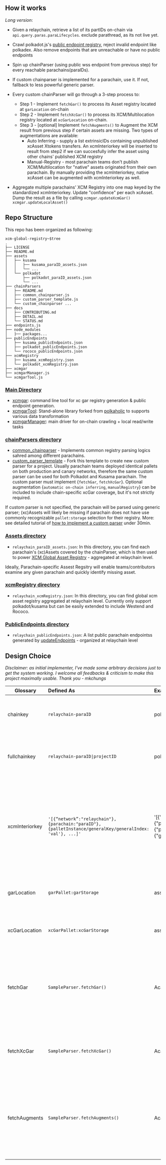 ## How it works
*Long version*:
* Given a relaychain, retrieve a list of its partIDs on-chain via `api.query.paras.paraLifecycles`. exclude parathread, as its not live yet.

* Crawl polkadot.js's [public endpoint registry](https://github.com/polkadot-js/apps/blob/master/packages/apps-config/src/endpoints/), reject invalid endpoint like polkadex. Also remove endpoints that are unreachable or have no public endpoints
* Spin up chainParser (using public wss endpoint from previous step) for every reachable parachains(paraIDs).
* If custom chainparser is implemented for a parachain, use it. If not, fallback to less powerful generic parser.
* Every custom chainParser will go through a 3-step process to:
  * Step 1 - Implement `fetchGar()` to process its Asset registry located at `garLocation` on-chain    
  * Step 2 - Implement `fetchXcGar()` to process its XCM/Multilocation registry located at `xcGarLocation` on-chain.
  * Step 3 - [optional] Implement `fetchAugments()` to Augment the XCM result from previous step if certain assets are missing. Two types of augmentations are available:
      * Auto Inferring - supply a list extrinsicIDs containing unpublished xcAsset Xtokens transfers. An xcmInteriorkey will be inserted to result from step2 if we can succesfully infer the asset using other chains' published XCM registry
      * Manual-Registry - most parachain teams don't publish XCM/Multilocation for "native" assets originated from their own parachain. By manually providing the xcmInteriorkey, native xcAsset can be augmented with xcmInteriorkey as well.

* Aggregate multiple parachains' XCM Registry into one map keyed by the standardized xcmInteriorkey. Update "confidence" per each xcAsset. Dump the result as a file by calling `xcmgar.updateXcmGar()` `xcmgar.updateLocalAsset()`

## Repo Structure
This repo has been organized as following:
```
xcm-global-registry~$tree
.
├── LICENSE
├── README.md
├── assets
│   ├── kusama
│   │   ├── kusama_paraID_assets.json
│   │   └── ...
│   └── polkadot
│       ├── polkadot_paraID_assets.json
│       └── ...
├── chainParsers
│   ├── README.md
│   ├── common_chainparser.js
│   ├── custom_parser_template.js
│   └── custom_chainparser ...
├── docs
│   ├── CONTRIBUTING.md
│   ├── DETAIL.md
│   └── STATUS.md
├── endpoints.js
├── node_modules
│   ├── packages...
├── publicEndpoints
│   ├── kusama_publicEndpoints.json
│   ├── polkadot_publicEndpoints.json
│   └── rococo_publicEndpoints.json
├── xcmRegistry
│   ├── kusama_xcmRegistry.json
│   └── polkadot_xcmRegistry.json
├── xcmgar
├── xcmgarManager.js
└── xcmgarTool.js
```

### [Main Directory](https://github.com/colorfulnotion/xcm-global-registry/tree/main/)
* [xcmgar](https://github.com/colorfulnotion/xcm-global-registry/blob/main/xcmgar): command line tool for xc gar registry generation & public endpoint generation.
* [xcmgarTool](https://github.com/colorfulnotion/xcm-global-registry/blob/main/xcmgarTool.js): Stand-alone library forked from [polkaholic](https://github.com/colorfulnotion/polkaholic) to supports various data transformation
* [xcmgarManager](https://github.com/colorfulnotion/xcm-global-registry/blob/main/xcmgarManager.js): main driver for on-chain crawling + local read/write tasks


### [chainParsers directory](https://github.com/colorfulnotion/xcm-global-registry/tree/main/chainParsers)
* [common_chainparser](https://github.com/colorfulnotion/xcm-global-registry/blob/main/chainParsers/common_chainparser.js) - Implements common registry parsing logics sahred among different parachains.
* [custom_parser_template](https://github.com/colorfulnotion/xcm-global-registry/blob/main/chainParsers/custom_parser_template.js) - Fork this template to create new custom parser for a project. Usually parachain teams deployed identical pallets on both production and canary networks, therefore the same custom parser can be used for both Polkadot and Kusama parachain. The custom parser must implement {`fetchGar`, `fetchXcGar`}. Optional augmentation {`automatic on-chain inferring`, `manualRegistry`} can be included to include chain-specific xcGar coverage, but it's not strictly required.

If custom parser is not specified, the parachain will be parsed using generic parser; (xc)Assets will likely be missing if parachain does not have use commonly recognizable `pallet:storage` selection for their registry. More: see detailed tutorial of [how to implement a custom parser](https://github.com/colorfulnotion/xcm-global-registry/blob/main/chainParsers/README.md) under 30min.


### [Assets directory](https://github.com/colorfulnotion/xcm-global-registry/tree/main/assets)  
* `relaychain_paraID_assets.json`: In this directory, you can find each parachain's (xc)Assets covered by the chainParser, which is then used to power [XCM Global Asset Registry](https://github.com/colorfulnotion/xcm-global-registry/tree/main/xcmRegistry)  - aggregated at relaychain level.

Ideally, Parachain-specific Assest Regsitry will enable teams/contributors examine any given parachain and quickly identify missing asset.

### [xcmRegistry directory](https://github.com/colorfulnotion/xcm-global-registry/tree/main/xcmRegistry)  
* `relaychain_xcmRegistry.json`: In this directory, you can find global xcm asset registry aggregated at relaychain level. Currently only support polkadot/kusama but can be easily extended to include Westend and Rococo.  

### [PublicEndpoints directory](https://github.com/colorfulnotion/xcm-global-registry/tree/main/assets)
* `relaychain_publicEndpoints.json`: A list public parachain endpointss generated by [updateEndpoints](https://github.com/colorfulnotion/xcm-global-registry/blob/main/updateEndpoints) - organized at relaychain level

## Design Choice

*Disclaimer: as initial implementer, I've made some arbitrary decisions just to get the system working. I welcome all feedbacks & criticism to make this project maximally usable. Thank you - mkchungs*

| Glossary   |      Defined As      |  Example |  Rationale/Use case |
|----------|:-------------|:-------------|:------|
| chainkey |  `relaychain-paraID` | polkadot-1000 |chainkey is used to identify a parachain within relaychain and potentially across different relaychains in the future |
| fullchainkey |  <code>relaychain-paraID&#124;projectID</code> | polkadot-1000&#124;statemint | fullchainkey is used as filter within common parser. The projectID portion makes the codeblock more readable for human (other developers)|
| xcmInteriorkey |  `'[{“network”:"relaychain"},{parachain:"paraID"}, {palletInstance/generalKey/generalIndex: 'val'}, ...]'` | '[{"network":"polkadot"},{"parachain":1000},{"palletInstance":50},{"generalIndex":1984}]' | xcmInteriorkey is used to identify a xcAsset within relaychain and potentially across different relaychains in the future. Specifically, (1) The network {polkadot, kusama, named:byte} has been added to the front to support global registry.  (2) X1/X2/.../X7 has been convered to flat array for easier serialization. |
| garLocation |  `garPallet:garStorage` | assets:metadata | garLocation is where a parachain's asset registry is located on-chain `api.query[garPallet][garStorage]`.  |
| xcGarLocation |  `xcGarPallet:xcGarStorage` | assetManager:assetIdType | xcGarLocation is where a parachain's xcm registry is located on-chain `api.query[xcGarPallet][xcGarStorage]`. |
| fetchGar |  `SampleParser.fetchGar()` | AcalaParser.fetchGar() | step 1 of registry crawling - Parsing parachain’s asset Registry using result from `garLocation`. Parsing logic is independent of querying data on-chain and can be categorized into certain common garParser in common_parser. |
| fetchXcGar |  `SampleParser.fetchXcGar()` | AcalaParser.fetchXcGar() | step 2 of registry crawling - Parsing parachain’s xc Registry using result from `xcGarLocation`. Can be categorized into certain common xcgarParser in common_parser. |
| fetchAugments |  `SampleParser.fetchAugments()` | AcalaParser.fetchAugments() | step 3 of registry crawling - since on-chain registry are not perfact, Augmentation step allows us to improve registry coverage by auto-inferring xcmInteriorkey via certain extrinsics or by manually including some known asset<->xcmInteriorkey mapping |
